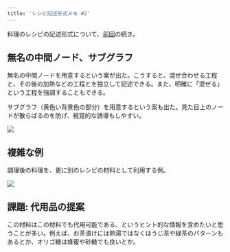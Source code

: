 ```yaml
---
title: 'レシピ記述形式メモ #2'
---
```

料理のレシピの記述形式について、[前回](https://r7kamura.com/articles/2022-05-13-mermaid-recipe-memo)の続き。

無名の中間ノード、サブグラフ
--------------

無名の中間ノードを用意するという案が出た。こうすると、混ぜ合わせる工程と、その後の加熱などの工程とを独立して記述できる。また、明確に「混ぜる」という工程を強調することもできる。

サブグラフ（黄色い背景色の部分）を用意するという案も出た。見た目上のノードが散らばるのを防げ、視覚的な誘導もしやすい。

![](https://lh3.googleusercontent.com/cL6Yz_wEdXxEJj_Wgs1Rni3JzLqKh_XcZfsuNXNJ-DGeRwB-4RQMeWvf2xPiU6XBOCnYdmEht0kJ0dS5phC6AF-vRN7QS8ZgLuPuL0TGqv4LIjNojyr-1kwvNtbcm-JFfBoCY0-cpId8vKeXnQ)

複雑な例
----

調理後の料理を、更に別のレシピの材料として利用する例。

![](https://lh5.googleusercontent.com/bnG4IbuYQaa6KbDYq0Xf0sgkW5uwLHUBFlpeqXrHYh6MIW2BbKeguusnCPKJVlX1EGQBVreT0NFk4z_oOFvtG-zeZKrD4idluQmG5mJlVN_lfAlINEfq4QvJOJj3mpzpeUxL9Q_d4Kxa_L4Wdg)

課題: 代用品の提案
----------

この材料はこの材料でも代用可能である、というヒント的な情報を含めたいと思うことが多い。例えば、お茶漬けには熱湯ではなくほうじ茶や緑茶のパターンもあるとか、オリゴ糖は蜂蜜や砂糖でも良いとか。
